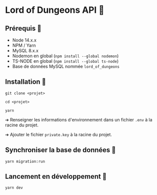 # Lord of Dungeons API 🦖

## Prérequis 🔧

- Node 14.x.x
- NPM / Yarn
- MySQL 8.x.x
- Nodemon en global (`npm install --global nodemon`)
- TS-NODE en global (`npm install --global ts-node`)
- Base de données MySQL nommée `lord_of_dungeons`

## Installation 🔄

```
git clone <projet>
```

```
cd <projet>
```

```
yarn
```

➔ Renseigner les informations d'environnement dans un fichier `.env` à la racine du projet.

➔ Ajouter le fichier `private.key` à la racine du projet.

## Synchroniser la base de données 💾

```
yarn migration:run
```

## Lancement en développement 🚀

```
yarn dev
```
